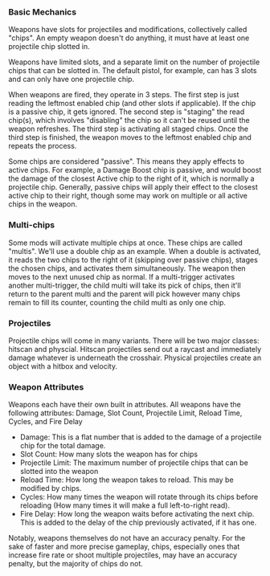 ### Basic Mechanics
Weapons have slots for projectiles and modifications, collectively called "chips". An empty weapon doesn't do anything, it must have at least one projectile chip slotted in. 

Weapons have limited slots, and a separate limit on the number of projectile chips that can be slotted in. The default pistol, for example, can has 3 slots and can only have one projectile chip.

When weapons are fired, they operate in 3 steps. The first step is just reading the leftmost enabled chip (and other slots if applicable). If the chip is a passive chip, it gets ignored. The second step is "staging" the read chip(s), which involves "disabling" the chip so it can't be reused until the weapon refreshes. The third step is activating all staged chips. Once the third step is finished, the weapon moves to the leftmost enabled chip and repeats the process.

Some chips are considered "passive". This means they apply effects to active chips. For example, a Damage Boost chip is passive, and would boost the damage of the closest Active chip to the right of it, which is normally a projectile chip. Generally, passive chips will apply their effect to the closest active chip to their right, though some may work on multiple or all active chips in the weapon.

### Multi-chips
Some mods will activate multiple chips at once. These chips are called "multis". We'll use a double chip as an example. When a double is activated, it reads the two chips to the right of it (skipping over passive chips), stages the chosen chips, and activates them simultaneously. The weapon then moves to the next unused chip as normal. If a multi-trigger activates another multi-trigger, the child multi will take its pick of chips, then it'll return to the parent multi and the parent will pick however many chips remain to fill its counter, counting the child multi as only one chip.

### Projectiles
Projectile chips will come in many variants. There will be two major classes: hitscan and physcial. Hitscan projectiles send out a raycast and immediately damage whatever is underneath the crosshair. Physical projectiles create an object with a hitbox and velocity.

### Weapon Attributes
Weapons each have their own built in attributes. All weapons have the following attributes: Damage, Slot Count, Projectile Limit, Reload Time, Cycles, and Fire Delay
- Damage: This is a flat number that is added to the damage of a projectile chip for the total damage.
- Slot Count: How many slots the weapon has for chips
- Projectile Limit: The maximum number of projectile chips that can be slotted into the weapon
- Reload Time: How long the weapon takes to reload. This may be modified by chips.
- Cycles: How many times the weapon will rotate through its chips before reloading (How many times it will make a full left-to-right read).
- Fire Delay: How long the weapon waits before activating the next chip. This is added to the delay of the chip previously activated, if it has one.

Notably, weapons themselves do not have an accuracy penalty. For the sake of faster and more precise gameplay, chips, especially ones that increase fire rate or shoot multiple projectiles, may have an accuracy penalty, but the majority of chips do not.